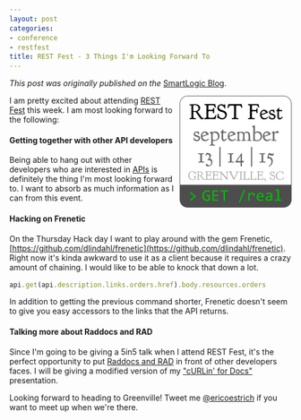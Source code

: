 ```yaml
---
layout: post
categories:
- conference
- restfest
title: REST Fest - 3 Things I'm Looking Forward To
---
```


_This post was originally published on the_
[SmartLogic Blog](http://blog.smartlogicsolutions.com/2012/09/11/rest-fest-3-things-im-looking-forward-to/).

<img style="float: right; margin-left: 10px;" title="Rest Fest 2012" src="/images/restfest.png" alt="Rest Fest 2012" width="200" height="200" />

I am pretty excited about attending [REST Fest](http://www.restfest.org/) this week. I am most looking forward to the following:

#### Getting together with other API developers

Being able to hang out with other developers who are interested in [APIs](http://blog.smartlogicsolutions.com/2012/08/28/api-planning-and-proceeding-tell-me-what-youre-working-with/) is definitely the thing I'm most looking forward to. I want to absorb as much information as I can from this event.

#### Hacking on Frenetic

On the Thursday Hack day I want to play around with the gem Frenetic, [https://github.com/dlindahl/frenetic](https://github.com/dlindahl/frenetic). Right now it's kinda awkward to use it as a client because it requires a crazy amount of chaining. I would like to be able to knock that down a lot.

```ruby
api.get(api.description.links.orders.href).body.resources.orders
```

In addition to getting the previous command shorter, Frenetic doesn't seem to give you easy accessors to the links that the API returns.

#### Talking more about Raddocs and RAD

Since I'm going to be giving a 5in5 talk when I attend REST Fest, it's the perfect opportunity to put [Raddocs and RAD](http://blog.smartlogicsolutions.com/2012/07/12/curlin-for-docs/) in front of other developers faces. I will be giving a modified version of my ["cURLin' for Docs"](http://www.slideshare.net/SmartLogic/curlin-for-docs) presentation.

Looking forward to heading to Greenville! Tweet me [@ericoestrich](https://twitter.com/ericoestrich) if you want to meet up when we're there.
